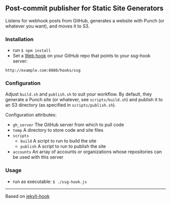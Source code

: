 ## Post-commit publisher for Static Site Generators

Listens for webhook posts from GitHub, generates a website with Punch (or whatever you want), and moves it to S3.

### Installation

- run `$ npm install`
- Set a [Web hook](https://help.github.com/articles/post-receive-hooks) on your GitHub repo that points to your ssg-hook server:
```
http://example.com:8080/hooks/ssg
```

### Configuration

Adjust `build.sh` and `publish.sh` to suit your workflow. By default, they generate a Punch site (or whatever, see `scripts/build.sh`) and publish it to an S3 directory (as specified in `scripts/publish.sh`).

Configuration attributes:

- `gh_server` The GitHub server from which to pull code
- `temp` A directory to store code and site files
- `scripts`
    - `build` A script to run to build the site
    - `publish` A script to run to publish the site
- `accounts` An array of accounts or organizations whose repositories can be used with this server

### Usage

- run as executable: `$ ./ssg-hook.js`

---------------------------------------

Based on [jekyll-hook](https://github.com/developmentseed/jekyll-hook)